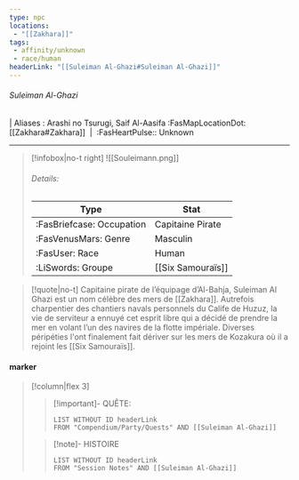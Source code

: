 ```yaml
---
type: npc
locations:
 - "[[Zakhara]]"
tags:
 - affinity/unknown
 - race/human
headerLink: "[[Suleiman Al-Ghazi#Suleiman Al-Ghazi]]"
---
```

###### Suleiman Al-Ghazi
| Aliases : Arashi no Tsurugi, Saif Al-Aasifa
<span class="sub2">:FasMapLocationDot: [[Zakhara#Zakhara]]&nbsp;&nbsp;|&nbsp;&nbsp;:FasHeartPulse:: Unknown </span>
___

> [!infobox|no-t right]
> ![[Souleimann.png]]
> ###### Details:
> | Type | Stat |
> | ---- | ---- |
> | :FasBriefcase: Occupation | Capitaine Pirate |
> | :FasVenusMars: Genre | Masculin |
> | :FasUser: Race | Human |
> |  :LiSwords: Groupe |  [[Six Samouraïs]]|
<span class="clearfix"></span>

> [!quote|no-t]
>Capitaine pirate de l’équipage d’Al-Bahja, Suleiman Al Ghazi est un nom célèbre des mers de [[Zakhara]]. Autrefois charpentier des chantiers navals personnels du Calife de Huzuz, la vie de serviteur a ennuyé cet esprit libre qui a décidé de prendre la mer en volant l’un des navires de la flotte impériale. Diverses péripéties l'ont finalement fait dériver sur les mers de Kozakura où il a rejoint les [[Six Samouraïs]].
#### marker
> [!column|flex 3]
>> [!important]- QUÊTE:
>>```dataview
>>LIST WITHOUT ID headerLink
>>FROM "Compendium/Party/Quests" AND [[Suleiman Al-Ghazi]]
>
>>[!note]- HISTOIRE
>>```dataview
>>LIST WITHOUT ID headerLink
>>FROM "Session Notes" AND [[Suleiman Al-Ghazi]]
